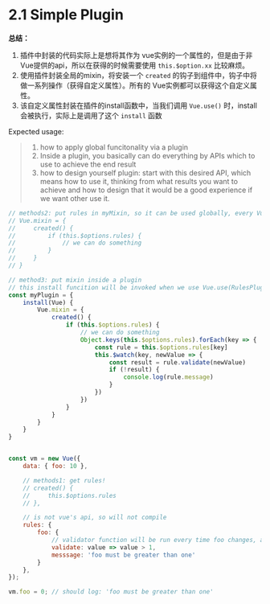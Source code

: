 # 2.1 Simple Plugin

**总结：**
1. 插件中封装的代码实际上是想将其作为 vue实例的一个属性的，但是由于非Vue提供的api，所以在获得的时候需要使用 `this.$option.xx` 比较麻烦。
2. 使用插件封装全局的mixin，将安装一个 `created` 的钩子到组件中，钩子中将做一系列操作（获得自定义属性）。所有的 Vue实例都可以获得这个自定义属性。
3. 该自定义属性封装在插件的install函数中，当我们调用 `Vue.use()` 时，install会被执行，实际上是调用了这个 `install` 函数


Expected usage:

> 1. how to apply global funcitonality via a plugin
> 2. Inside a plugin, you basically can do everything by APIs which to use to achieve the end result
> 3. how to design yourself plugin: start with this desired API, which means how to use it, thinking from what results you want to achieve and how to design that it would be a good experience if we want other use it.

```js
// methods2: put rules in myMixin, so it can be used globally, every Vue instance can get this custom rules option
// Vue.mixin = {
//     created() {
//         if (this.$options.rules) {
//             // we can do something
//         }
//     }
// }

// method3: put mixin inside a plugin
// this install funcition will be invoked when we use Vue.use(RulesPlugin)
const myPlugin = {
    install(Vue) {
        Vue.mixin = {
            created() {
                if (this.$options.rules) {
                    // we can do something
                    Object.keys(this.$options.rules).forEach(key => {
                        const rule = this.$options.rules[key]
                        this.$watch(key, newValue => {
                            const result = rule.validate(newValue)
                            if (!result) {
                                console.log(rule.message)
                            }
                        })
                    })
                }
            }
        }
    }
}


const vm = new Vue({
    data: { foo: 10 },

    // methods1: get rules!
    // created() {
    //     this.$options.rules
    // },

    // is not vue's api, so will not compile
    rules: {
        foo: {
            // validator function will be run every time foo changes, and if this validor failed, we'll log this message to console
            validate: value => value > 1,
            messsage: 'foo must be greater than one'
        }
    },
});

vm.foo = 0; // should log: 'foo must be greater than one'
```